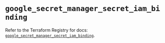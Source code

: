 # `google_secret_manager_secret_iam_binding`

Refer to the Terraform Registry for docs: [`google_secret_manager_secret_iam_binding`](https://registry.terraform.io/providers/hashicorp/google-beta/6.47.0/docs/resources/google_secret_manager_secret_iam_binding).
